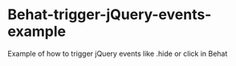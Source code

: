 # Behat-trigger-jQuery-events-example
Example of how to trigger jQuery events like .hide or click in Behat
